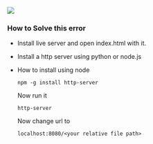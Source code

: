 ![](C:\Udemy\img\crossorigin.jpg)

### How to Solve this error

+ Install live server and open index.html with it.

+ Install a http server using python or node.js

+ How to install using node

  `npm -g install http-server`

  Now run it

  `http-server`

  Now change url to 

  `localhost:8080/<your relative file path>`
